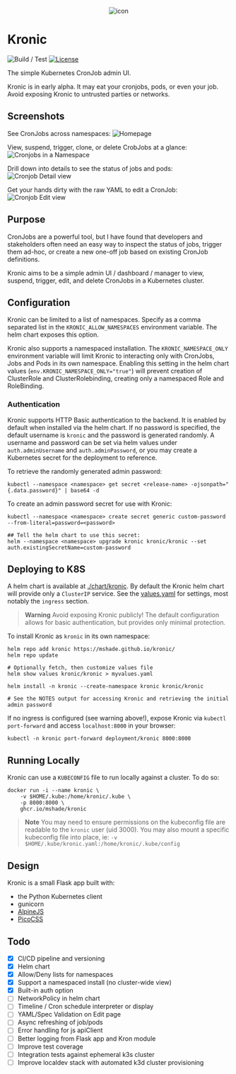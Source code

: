 <p align="center">
    <img src="./static/android-chrome-192x192.png" alt="icon">
</p>

# Kronic

![Build / Test](https://github.com/mshade/kronic/actions/workflows/build.yaml/badge.svg)
[![License](https://img.shields.io/badge/License-Apache_2.0-blue.svg)](https://opensource.org/licenses/Apache-2.0)

The simple Kubernetes CronJob admin UI.

Kronic is in early alpha. It may eat your cronjobs, pods, or even your job.
Avoid exposing Kronic to untrusted parties or networks.


## Screenshots

See CronJobs across namespaces:
![Homepage](/.github/kronic-home.png)

View, suspend, trigger, clone, or delete CrobJobs at a glance:
![Cronjobs in a Namespace](/.github/kronic-namespace.png)

Drill down into details to see the status of jobs and pods:
![Cronjob Detail view](/.github/kronic-detail.png)

Get your hands dirty with the raw YAML to edit a CronJob:
![Cronjob Edit view](/.github/kronic-edit.png)


## Purpose

CronJobs are a powerful tool, but I have found that developers and stakeholders often need an easy way to inspect the status of jobs,
trigger them ad-hoc, or create a new one-off job based on existing CronJob definitions.

Kronic aims to be a simple admin UI / dashboard / manager to view, suspend, trigger, edit, and delete CronJobs in a Kubernetes cluster.


## Configuration

Kronic can be limited to a list of namespaces. Specify as a comma separated list in the `KRONIC_ALLOW_NAMESPACES` environment variable.
The helm chart exposes this option.

Kronic also supports a namespaced installation. The `KRONIC_NAMESPACE_ONLY`
environment variable will limit Kronic to interacting only with CronJobs, Jobs
and Pods in its own namespace. Enabling this setting in the helm chart values
(`env.KRONIC_NAMESPACE_ONLY="true"`) will prevent creation of ClusterRole and
ClusterRolebinding, creating only a namespaced Role and RoleBinding.

### Authentication

Kronic supports HTTP Basic authentication to the backend. It is enabled by default when installed via the helm chart. If no password is specified, the default username is `kronic` and the password is generated randomly.
A username and password can be set via helm values under `auth.adminUsername` and `auth.adminPassword`, or you may create a Kubernetes secret for the deployment to reference.

To retrieve the randomly generated admin password:
```
kubectl --namespace <namespace> get secret <release-name> -ojsonpath="{.data.password}" | base64 -d
```

To create an admin password secret for use with Kronic:
```
kubectl --namespace <namespace> create secret generic custom-password --from-literal=password=<password>

## Tell the helm chart to use this secret:
helm --namespace <namespace> upgrade kronic kronic/kronic --set auth.existingSecretName=custom-password
```

## Deploying to K8S

A helm chart is available at [./chart/kronic](./chart/kronic/). 
By default the Kronic helm chart will provide only a `ClusterIP` service. See the [values.yaml](./chart/kronic/values.yaml) for settings,
most notably the `ingress` section. 

> **Warning**
> Avoid exposing Kronic publicly! The default configuration allows for basic authentication, but
> provides only minimal protection. 

To install Kronic as `kronic` in its own namespace:

```
helm repo add kronic https://mshade.github.io/kronic/
helm repo update

# Optionally fetch, then customize values file
helm show values kronic/kronic > myvalues.yaml

helm install -n kronic --create-namespace kronic kronic/kronic

# See the NOTES output for accessing Kronic and retrieving the initial admin password
```

If no ingress is configured (see warning above!), expose Kronic via `kubectl port-forward` and access `localhost:8000` in your browser:

```
kubectl -n kronic port-forward deployment/kronic 8000:8000
```

## Running Locally

Kronic can use a `KUBECONFIG` file to run locally against a cluster. To do so:

```
docker run -i --name kronic \
    -v $HOME/.kube:/home/kronic/.kube \
    -p 8000:8000 \
    ghcr.io/mshade/kronic
```

> **Note**
> You may need to ensure permissions on the kubeconfig file are readable to the `kronic` user (uid 3000). You may also mount a specific kubeconfig file into place, ie: `-v $HOME/.kube/kronic.yaml:/home/kronic/.kube/config`


## Design

Kronic is a small Flask app built with:
- the Python Kubernetes client
- gunicorn
- [AlpineJS](https://alpinejs.dev/)
- [PicoCSS](https://picocss.com/)


## Todo

- [x] CI/CD pipeline and versioning
- [x] Helm chart
- [x] Allow/Deny lists for namespaces
- [x] Support a namespaced install (no cluster-wide view)
- [x] Built-in auth option
- [ ] NetworkPolicy in helm chart
- [ ] Timeline / Cron schedule interpreter or display
- [ ] YAML/Spec Validation on Edit page
- [ ] Async refreshing of job/pods
- [ ] Error handling for js apiClient
- [ ] Better logging from Flask app and Kron module
- [ ] Improve test coverage
- [ ] Integration tests against ephemeral k3s cluster
- [ ] Improve localdev stack with automated k3d cluster provisioning

